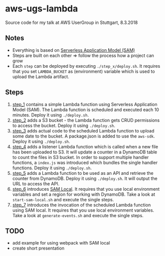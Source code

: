 # aws-ugs-lambda
Source code for my talk at AWS UserGroup in Stuttgart, 8.3.2018

## Notes
- Everything is based on [Serverless Application Model (SAM)](https://github.com/awslabs/serverless-application-model)
- Steps are built on each other => follow the process how a project can grow
- Each `step` can be deployed by executing `./step_x/deploy.sh`.
It requires that you set `LAMBDA_BUCKET` as (environment) variable which is used to upload the Lambda artifact.

## Steps
1. [step_1](./step_1) contains a simple Lambda function using Serverless Application Model (SAM).
The Lambda function is scheduled and executed each 10 minutes.
Deploy it using `./deploy.sh`.
2. [step_2](./step_2) adds a S3 bucket - the Lambda function gets CRUD permissions to access the bucket.
Deploy it using `./deploy.sh`.
3. [step_3](./step_3) adds actual code to the scheduled Lambda function to upload some date to the bucket.
A package.json is added to use the `aws-sdk`.
Deploy it using `./deploy.sh`.
4. [step_4](./step_4) adds a listener Lambda function which is called when a new file has been uploaded to S3.
It will update a counter in a DynamoDB table to count the files in S3 bucket.
In order to support multiple handler functions, a `index.js` was introduced which bundles the single handler functions.
Deploy it using `./deploy.sh`.
5. [step_5](./step_5) adds a Lambda function to be used as an API and retrieve the counter from DynamoDB.
Deploy it using `./deploy.sh`. It will output the URL to access the API.
6. [step_6](./step_6) introduces [SAM Local](https://github.com/awslabs/aws-sam-local).
It requires that you use local environment variables and set a region for working with DynamoDB.
Take a look at `start-sam-local.sh` and execute the single steps.
7. [step_7](./step_7) introduces the invocation of the scheduled Lambda function using SAM local.
It requires that you use local environment variables.
Take a look at `generate-events.sh` and execute the single steps.

## TODO
- add example for using webpack with SAM local
- create short presentation
